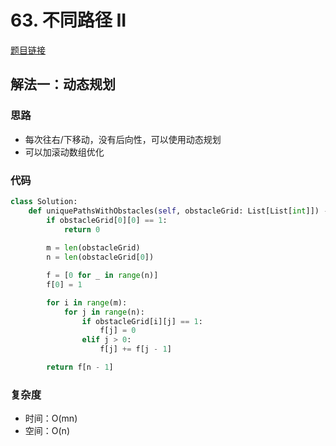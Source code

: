 # 63. 不同路径 II

[题目链接](https://leetcode.cn/problems/unique-paths-ii/description/)

## 解法一：动态规划

### 思路

- 每次往右/下移动，没有后向性，可以使用动态规划
- 可以加滚动数组优化

### 代码

```py
class Solution:
    def uniquePathsWithObstacles(self, obstacleGrid: List[List[int]]) -> int:
        if obstacleGrid[0][0] == 1:
            return 0
            
        m = len(obstacleGrid)
        n = len(obstacleGrid[0])

        f = [0 for _ in range(n)]
        f[0] = 1

        for i in range(m):
            for j in range(n):
                if obstacleGrid[i][j] == 1:
                    f[j] = 0
                elif j > 0:
                    f[j] += f[j - 1]

        return f[n - 1]
```

### 复杂度

- 时间：O(mn)
- 空间：O(n)
